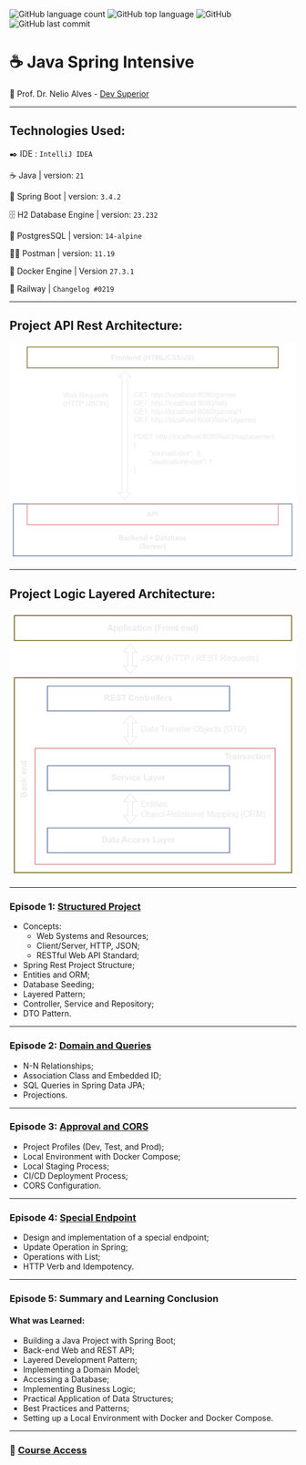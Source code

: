 ![GitHub language count](https://img.shields.io/github/languages/count/souzafcharles/Java-Spring-Intensive)
![GitHub top language](https://img.shields.io/github/languages/top/souzafcharles/Java-Spring-Intensive)
![GitHub](https://img.shields.io/github/license/souzafcharles/Java-Spring-Intensive)
![GitHub last commit](https://img.shields.io/github/last-commit/souzafcharles/Java-Spring-Intensive)


# :coffee: Java Spring Intensive

:triangular_flag_on_post: Prof. Dr. Nelio Alves - [Dev Superior](https://devsuperior.com.br)
***
## Technologies Used:

:black_nib: IDE : `IntelliJ IDEA`

:coffee: Java | version: `21`

:leaves: Spring Boot | version: `3.4.2`

🗄️ H2 Database Engine | version: `23.232`

🐘 PostgresSQL | version: `14-alpine`

👩‍🚀 Postman | version: `11.19`

🐳 Docker Engine | Version `27.3.1`

:bullettrain_front: Railway | `Changelog #0219`

***
## Project API Rest Architecture:
![Project API Rest Architecture](https://github.com/souzafcharles/Java-Spring-Intensive/blob/main/api-rest-architecture.png)
***
## Project Logic Layered Architecture:
![Layered Architecture](https://github.com/souzafcharles/Java-Spring-Intensive/blob/main/logic-layered-architecture.png)
***
### Episode 1: [Structured Project](https://github.com/souzafcharles/Java-Spring-Intensive/tree/main/Episode_1_Structured_Project/gamelist)
- Concepts:
   - Web Systems and Resources;
   - Client/Server, HTTP, JSON;
   - RESTful Web API Standard;
- Spring Rest Project Structure;
- Entities and ORM;
- Database Seeding;
- Layered Pattern;
- Controller, Service and Repository;
- DTO Pattern.
***
### Episode 2: [Domain and Queries](https://github.com/souzafcharles/Java-Spring-Intensive/tree/main/Episode_2_Domain_and_Queries/gamelist)
- N-N Relationships; 
- Association Class and Embedded ID; 
- SQL Queries in Spring Data JPA; 
- Projections.
***
### Episode 3: [Approval and CORS](https://github.com/souzafcharles/Java-Spring-Intensive/tree/main/Episode_3_Approval_and_CORS/gamelist)
- Project Profiles (Dev, Test, and Prod);
- Local Environment with Docker Compose;
- Local Staging Process;
- CI/CD Deployment Process;
- CORS Configuration.
***
### Episode 4: [Special Endpoint](https://github.com/souzafcharles/Java-Spring-Intensive/tree/main/Episode_4_Special_Endpoint/gamelist)
- Design and implementation of a special endpoint;
- Update Operation in Spring;
- Operations with List;
- HTTP Verb and Idempotency.
***
### Episode 5: Summary and Learning Conclusion
#### What was Learned:
- Building a Java Project with Spring Boot;
- Back-end Web and REST API;
- Layered Development Pattern;
- Implementing a Domain Model;
- Accessing a Database;
- Implementing Business Logic;
- Practical Application of Data Structures;
- Best Practices and Patterns;
- Setting up a Local Environment with Docker and Docker Compose.
***
### :link: [Course Access](https://devsuperior.com.br/ijs-inscricao-org)
